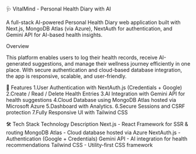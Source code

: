🩺 VitalMind - Personal Health Diary with AI



A full-stack AI-powered Personal Health Diary web application built with Next.js, MongoDB Atlas (via Azure), NextAuth for authentication, and Gemini API for AI-based health insights.

Overview

This platform enables users to log their health records, receive AI-generated suggestions, and manage their wellness journey efficiently in one place. With secure authentication and cloud-based database integration, the app is responsive, scalable, and user-friendly.

🚀 Features
1.User Authentication with NextAuth.js (Credentials + Google)
2.Create / Read / Delete Health Entries
3.AI Integration with Gemini API for health suggestions
4.Cloud Database using MongoDB Atlas hosted via Microsoft Azure
5.Dashboard with Analytics.
6.Secure Sessions and CSRF protection
7.Fully Responsive UI with Tailwind CSS

🛠 Tech Stack            Technology	Description
Next.js	           - React Framework for SSR & routing
MongoDB Atlas	     - Cloud database hosted via Azure
NextAuth.js	       - Authentication (Google + Credentials)
Gemini API	       - AI integration for health recommendations
Tailwind CSS	     - Utility-first CSS framework

